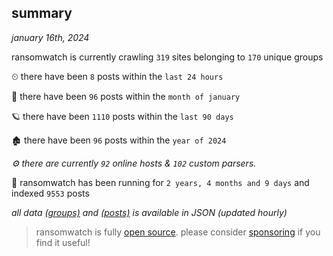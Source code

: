 
## summary
_january 16th, 2024_

ransomwatch is currently crawling `319` sites belonging to `170` unique groups

⏲ there have been `8` posts within the `last 24 hours`

🦈 there have been `96` posts within the `month of january`

🪐 there have been `1110` posts within the `last 90 days`

🏚 there have been `96` posts within the `year of 2024`

_⚙️ there are currently `92` online hosts & `102` custom parsers._

🦕 ransomwatch has been running for `2 years, 4 months and 9 days` and indexed `9553` posts

_all data  [(groups)](http://ransomwhat.telemetry.ltd/groups) and [(posts)](http://ransomwhat.telemetry.ltd/posts) is available in JSON (updated hourly)_

> ransomwatch is fully [open source](https://github.com/joshhighet/ransomwatch#ransomwatch--). please consider [sponsoring](https://github.com/sponsors/joshhighet) if you find it useful!
